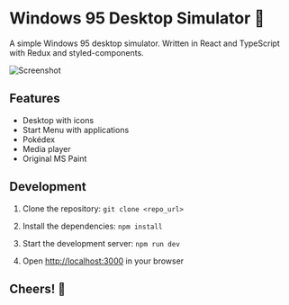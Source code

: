 # Windows 95 Desktop Simulator 🚀

A simple Windows 95 desktop simulator. Written in React and TypeScript with Redux and styled-components.

![Screenshot](https://i.ibb.co/NKtN5Vd/Screen-Shot-2024-05-28-at-6-08-02-PM.png)

## Features

- Desktop with icons
- Start Menu with applications
- Pokédex
- Media player
- Original MS Paint

## Development

1. Clone the repository: `git clone <repo_url>`

2. Install the dependencies: `npm install`

3. Start the development server: `npm run dev`

4. Open [http://localhost:3000](http://localhost:5173) in your browser

## Cheers! 🥂
